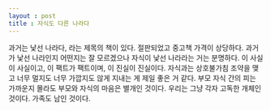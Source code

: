 ```yaml
---
layout : post
title : 자식도 다른 나라다
---
```

과거는 낯선 나라다, 라는 제목의 책이 있다. 절판되었고 중고책 가격이 상당하다.
과거가 낯선 나라인지 어떤지는 잘 모르겠으나 자식이 낯선 나라라는 거는 분명하다.
이 사실이 사실이고, 이 팩트가 팩트이며, 이 진실이 진실이다.
자식과는 상호불가침 조약을 맺고 너무 멀지도 너무 가깝지도 않게 지내는 게 제일 좋은 거 같다.
부모 자식 간의 피는 가까운지 몰라도 부모와 자식의 마음은 별개인 것이다.
우리는 그냥 각자 고독한 개체인 것이다. 가족도 남인 것이다.
